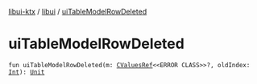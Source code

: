 [libui-ktx](../index.md) / [libui](index.md) / [uiTableModelRowDeleted](./ui-table-model-row-deleted.md)

# uiTableModelRowDeleted

`fun uiTableModelRowDeleted(m: `[`CValuesRef`](../kotlinx.cinterop/-c-values-ref/index.md)`<<ERROR CLASS>>?, oldIndex: `[`Int`](https://kotlinlang.org/api/latest/jvm/stdlib/kotlin/-int/index.html)`): `[`Unit`](https://kotlinlang.org/api/latest/jvm/stdlib/kotlin/-unit/index.html)